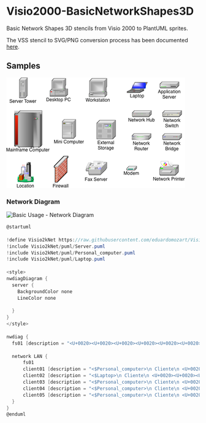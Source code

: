 # Visio2000-BasicNetworkShapes3D
 Basic Network Shapes 3D stencils from Visio 2000 to PlantUML sprites.

 The VSS stencil to SVG/PNG conversion process has been documented [here](https://translate.google.com/translate?sl=pt&tl=en&hl=pt-BR&u=https://eduardomozartdeoliveira.wordpress.com/2023/01/30/instalacao-do-libvisio2svg-no-macos/).

 ## Samples

![Sample](Sample.png)

### Network Diagram

![Basic Usage - Network Diagram](https://www.plantuml.com/plantuml/png/nLDTJy8m57tlhxWItenh0NrPa23mY8H892REcBeMrh3TBcqdKSD_j_juy0EZ3ufBjfsiP-VSUtfBXjPnuuei9UH8o9L22KjbbUvkPj91ubnkGqeDtmPhvPBYeR3In1gTH1V4EgDI5Dm8dUbdBqFhNnbZ9oDkLUmbjjfi5WdFfUrDQCOLaYE5SLg8jpuqzmNGXJIFqWGb_feqbyPgvEczDyyBzor_odEdyvf4-jOzfN90S2iKNq_yRNW6BmJ0LjuL11ZnUBCska0nrgasW1fbjJ3ryNpuv1yxiYDzsaWtsfNIoh8Et0ffOwDofpJ2ERJwryUCTTdWtzxjEkT1X2LGGfiG5bTBrebmplqqG9bi026Cm-YIOy6LZN3CCuM93Y7oLyrkrbftnBUAzKx3z6BMX5Ytty0uLNvWzgNH_hIXlZ0OLtpfqK_RkWbz8U_CkdlCwcduBOVU8TivFQJPsP-RbOTcA56Kv_8L)

```csharp
@startuml

!define Visio2kNet https://raw.githubusercontent.com/eduardomozart/Visio2000-BasicNetworkShapes3D/main
!include Visio2kNet/puml/Server.puml
!include Visio2kNet/puml/Personal_computer.puml
!include Visio2kNet/puml/Laptop.puml

<style>
nwdiagDiagram {
  server {
    BackgroundColor none
    LineColor none
    
  }
}
</style>

nwdiag {
  fs01 [description = "<U+0020><U+0020><U+0020><U+0020><U+0020><U+0020><U+0020><U+0020><U+0020><U+0020><U+0020><U+0020><U+0020><U+0020><U+0020><U+0020><$Server>\nServidor: SRV01\nPasta comp. : C:\Manuais\nCaminho: \\\\SRV01\Manuais"]

  network LAN {
      fs01
      client01 [description = "<$Personal_computer>\n Cliente\n <U+0020><U+0020><U+0020><U+0020><U+0020>X:"]
      client02 [description = "<$Laptop>\n Cliente\n <U+0020><U+0020><U+0020><U+0020><U+0020>X:"]
      client03 [description = "<$Personal_computer>\n Cliente\n <U+0020><U+0020><U+0020><U+0020><U+0020>X:"]
      client04 [description = "<$Personal_computer>\n Cliente\n <U+0020><U+0020><U+0020><U+0020><U+0020>X:"]
      client05 [description = "<$Personal_computer>\n Cliente\n <U+0020><U+0020><U+0020><U+0020><U+0020>X:"]
  }
}
@enduml
```